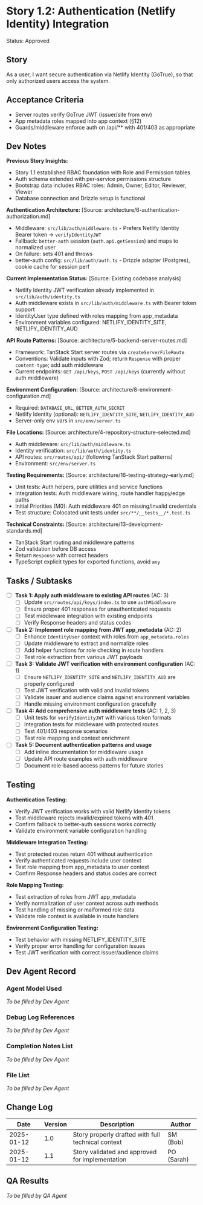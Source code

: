 # Story 1.2: Authentication (Netlify Identity) Integration

Status: Approved

## Story

As a user,
I want secure authentication via Netlify Identity (GoTrue),
so that only authorized users access the system.

## Acceptance Criteria

- Server routes verify GoTrue JWT (issuer/site from env)
- App metadata roles mapped into app context (§12)
- Guards/middleware enforce auth on /api/\*\* with 401/403 as appropriate

## Dev Notes

**Previous Story Insights:**

- Story 1.1 established RBAC foundation with Role and Permission tables
- Auth schema extended with per-service permissions structure
- Bootstrap data includes RBAC roles: Admin, Owner, Editor, Reviewer, Viewer
- Database connection and Drizzle setup is functional

**Authentication Architecture:**
[Source: architecture/6-authentication-authorization.md]

- Middleware: `src/lib/auth/middleware.ts` - Prefers Netlify Identity Bearer token → `verifyIdentityJWT`
- Fallback: `better-auth` session (`auth.api.getSession`) and maps to normalized user
- On failure: sets 401 and throws
- better-auth config: `src/lib/auth/auth.ts` - Drizzle adapter (Postgres), cookie cache for session perf

**Current Implementation Status:**
[Source: Existing codebase analysis]

- Netlify Identity JWT verification already implemented in `src/lib/auth/identity.ts`
- Auth middleware exists in `src/lib/auth/middleware.ts` with Bearer token support
- IdentityUser type defined with roles mapping from app_metadata
- Environment variables configured: NETLIFY_IDENTITY_SITE, NETLIFY_IDENTITY_AUD

**API Route Patterns:**
[Source: architecture/5-backend-server-routes.md]

- Framework: TanStack Start server routes via `createServerFileRoute`
- Conventions: Validate inputs with Zod; return `Response` with proper `content-type`; add auth middleware
- Current endpoints: `GET /api/keys`, `POST /api/keys` (currently without auth middleware)

**Environment Configuration:**
[Source: architecture/8-environment-configuration.md]

- Required: `DATABASE_URL`, `BETTER_AUTH_SECRET`
- Netlify Identity (optional): `NETLIFY_IDENTITY_SITE`, `NETLIFY_IDENTITY_AUD`
- Server-only env vars in `src/env/server.ts`

**File Locations:**
[Source: architecture/4-repository-structure-selected.md]

- Auth middleware: `src/lib/auth/middleware.ts`
- Identity verification: `src/lib/auth/identity.ts`
- API routes: `src/routes/api/` (following TanStack Start patterns)
- Environment: `src/env/server.ts`

**Testing Requirements:**
[Source: architecture/16-testing-strategy-early.md]

- Unit tests: Auth helpers, pure utilities and service functions
- Integration tests: Auth middleware wiring, route handler happy/edge paths
- Initial Priorities (M0): Auth middleware 401 on missing/invalid credentials
- Test structure: Colocated unit tests under `src/**/__tests__/*.test.ts`

**Technical Constraints:**
[Source: architecture/13-development-standards.md]

- TanStack Start routing and middleware patterns
- Zod validation before DB access
- Return `Response` with correct headers
- TypeScript explicit types for exported functions, avoid `any`

## Tasks / Subtasks

- [ ] **Task 1: Apply auth middleware to existing API routes** (AC: 3)
  - [ ] Update `src/routes/api/keys/index.ts` to use `authMiddleware`
  - [ ] Ensure proper 401 responses for unauthenticated requests
  - [ ] Test middleware integration with existing endpoints
  - [ ] Verify Response headers and status codes

- [ ] **Task 2: Implement role mapping from JWT app_metadata** (AC: 2)
  - [ ] Enhance `IdentityUser` context with roles from `app_metadata.roles`
  - [ ] Update middleware to extract and normalize roles
  - [ ] Add helper functions for role checking in route handlers
  - [ ] Test role extraction from various JWT payloads

- [ ] **Task 3: Validate JWT verification with environment configuration** (AC: 1)
  - [ ] Ensure `NETLIFY_IDENTITY_SITE` and `NETLIFY_IDENTITY_AUD` are properly configured
  - [ ] Test JWT verification with valid and invalid tokens
  - [ ] Validate issuer and audience claims against environment variables
  - [ ] Handle missing environment configuration gracefully

- [ ] **Task 4: Add comprehensive auth middleware tests** (AC: 1, 2, 3)
  - [ ] Unit tests for `verifyIdentityJWT` with various token formats
  - [ ] Integration tests for middleware with protected routes
  - [ ] Test 401/403 response scenarios
  - [ ] Test role mapping and context enrichment

- [ ] **Task 5: Document authentication patterns and usage**
  - [ ] Add inline documentation for middleware usage
  - [ ] Update API route examples with auth middleware
  - [ ] Document role-based access patterns for future stories

## Testing

**Authentication Testing:**

- Verify JWT verification works with valid Netlify Identity tokens
- Test middleware rejects invalid/expired tokens with 401
- Confirm fallback to better-auth sessions works correctly
- Validate environment variable configuration handling

**Middleware Integration Testing:**

- Test protected routes return 401 without authentication
- Verify authenticated requests include user context
- Test role mapping from app_metadata to user context
- Confirm Response headers and status codes are correct

**Role Mapping Testing:**

- Test extraction of roles from JWT app_metadata
- Verify normalization of user context across auth methods
- Test handling of missing or malformed role data
- Validate role context is available in route handlers

**Environment Configuration Testing:**

- Test behavior with missing NETLIFY_IDENTITY_SITE
- Verify proper error handling for configuration issues
- Test JWT verification with correct issuer/audience claims

## Dev Agent Record

### Agent Model Used

_To be filled by Dev Agent_

### Debug Log References

_To be filled by Dev Agent_

### Completion Notes List

_To be filled by Dev Agent_

### File List

_To be filled by Dev Agent_

## Change Log

| Date       | Version | Description                                        | Author     |
| ---------- | ------- | -------------------------------------------------- | ---------- |
| 2025-01-12 | 1.0     | Story properly drafted with full technical context | SM (Bob)   |
| 2025-01-12 | 1.1     | Story validated and approved for implementation    | PO (Sarah) |

## QA Results

_To be filled by QA Agent_
